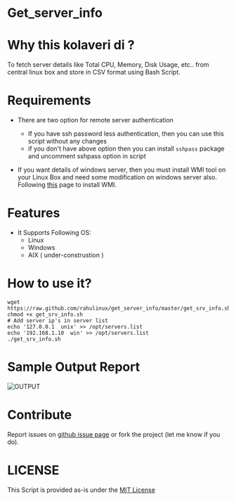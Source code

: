 Get_server_info
===============

# Why this kolaveri di ?
To fetch server details like Total CPU, Memory, Disk Usage, etc.. from central linux box and store in CSV format using Bash Script. 

# Requirements

  - There are two option for remote server authentication 
    - If you have ssh password less authentication, then you can use this script without any changes
    - if you don't have above option then you can install `sshpass` package and uncomment sshpass option in script

  - If you want details of windows server, then you must install WMI tool on your Linux Box and need some modification on windows server also. Following [this](http://linuxian.com/2013/12/03/how-to-run-windows-commands-from-linux-box/) page to install WMI. 

# Features
  - It Supports Following OS:
    - Linux
    - Windows
    - AIX ( under-construstion )

# How to use it?
```
wget https://raw.github.com/rahulinux/get_server_info/master/get_srv_info.sh
chmod +x get_srv_info.sh
# Add server ip's in server list
echo '127.0.0.1  unix' >> /opt/servers.list
echo '192.168.1.10  win' >> /opt/servers.list
./get_srv_info.sh
```

# Sample Output Report
![OUTPUT](https://raw.github.com/rahulinux/get_server_info/master/output_sample.PNG)

# Contribute
Report issues on [github issue page](https://github.com/rahulinux/Get_server_info/issues) or fork the project (let me know if you do).

# LICENSE 
This Script is provided as-is under the [MIT License](https://github.com/rahulinux/Get_server_info/blob/master/LICENSE)

